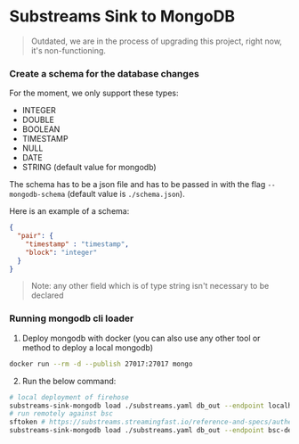 # Substreams Sink to MongoDB

> Outdated, we are in the process of upgrading this project, right now, it's non-functioning.

### Create a schema for the database changes
For the moment, we only support these types:
- INTEGER
- DOUBLE
- BOOLEAN
- TIMESTAMP
- NULL
- DATE
- STRING (default value for mongodb)

The schema has to be a json file and has to be passed in with the flag `--mongodb-schema` (default value is `./schema.json`).

Here is an example of a schema:
```json
{
  "pair": {
    "timestamp" : "timestamp",
    "block": "integer"
  }
}
```

> Note: any other field which is of type string isn't necessary to be declared

### Running mongodb cli loader
1. Deploy mongodb with docker (you can also use any other tool or method to deploy a local mongodb)
```bash
docker run --rm -d --publish 27017:27017 mongo
```

2. Run the below command:
```bash
# local deployment of firehose
substreams-sink-mongodb load ./substreams.yaml db_out --endpoint localhost:9000 -p -s 6810706 -t 6810806
# run remotely against bsc
sftoken # https://substreams.streamingfast.io/reference-and-specs/authentication
substreams-sink-mongodb load ./substreams.yaml db_out --endpoint bsc-dev.streamingfast.io -k -s 6810706 -t 6810806
```
